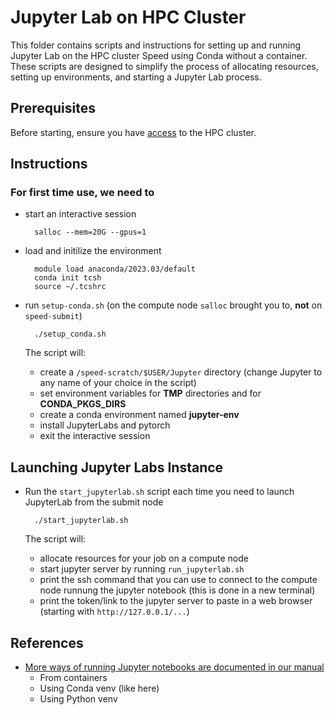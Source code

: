 <!-- TOC --><a name="README"></a>
# Jupyter Lab on HPC Cluster

This folder contains scripts and instructions for setting up and running Jupyter Lab on the HPC cluster Speed using Conda without a container. These scripts are designed to simplify the process of allocating resources, setting up environments, and starting a Jupyter Lab process.

<!-- TOC --><a name="Prerequisites"></a>
## Prerequisites

Before starting, ensure you have [access](https://nag-devops.github.io/speed-hpc/#requesting-access) to the HPC cluster.

<!-- TOC --><a name="Instructions"></a>
## Instructions

### For first time use, we need to

* start an interactive session

        salloc --mem=20G --gpus=1

* load and initilize the environment 

        module load anaconda/2023.03/default
        conda init tcsh
        source ~/.tcshrc

* run `setup-conda.sh` (on the compute node `salloc` brought you to, **not** on `speed-submit`)

        ./setup_conda.sh

    The script will:
    - create a `/speed-scratch/$USER/Jupyter` directory (change Jupyter to any name of your choice in the script)
    - set environment variables for **TMP** directories and for **CONDA_PKGS_DIRS** 
    - create a conda environment named **jupyter-env**
    - install JupyterLabs and pytorch
    - exit the interactive session

## Launching Jupyter Labs Instance

* Run the `start_jupyterlab.sh` script each time you need to launch JupyterLab from the submit node

        ./start_jupyterlab.sh

    The script will:
    - allocate resources for your job on a compute node
    - start jupyter server by running `run_jupyterlab.sh`
    - print the ssh command that you can use to connect to the compute node runnung the jupyter notebook (this is done in a new terminal)
    - print the token/link to the jupyter server to paste in a web browser (starting with `http://127.0.0.1/...`)

## References

* [More ways of running Jupyter notebooks are documented in our manual](https://nag-devops.github.io/speed-hpc/#jupyter-notebooks)
  * From containers
  * Using Conda venv (like here)
  * Using Python venv

<!-- TOC end -->

